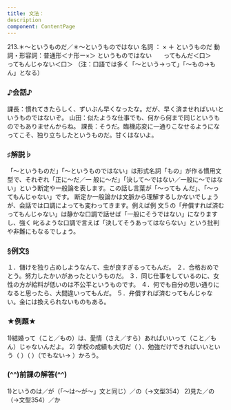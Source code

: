 ```yaml
---
title: 文法：
description
component: ContentPage
---
```



213.＊～というものだ／＊～というものではない
名詞 ： × ＋ というものだ
動詞・形容詞：普通形＜ナ形ー×＞ というものではない
      ってもんだ＜口＞
      ってもんじゃない＜口＞
（注：口語では多く「～という→って」「～もの→もん」となる）
### ♪会話♪
課長：慣れてきたらしく、ずいぶん早くなったな。だが、早く済ませればいいというものではないぞ。 山田：似たような仕事でも、何から何まで同じというものでもありませんからね。 課長：そうだ。臨機応変に一通りこなせるようになってこそ、独り立ちしたというものだ。甘くはないよ。
### ♯解説♭
「～というものだ」「～というものではない」は形式名詞「もの」が作る慣用文型で、それぞれ「正に～だ／一
般に～だ」「決して～ではない／一般に～ではない」という断定や一般論を表します。この話し言葉が「～っても んだ」、「～ってもんじゃない」です。
断定か一般論かは文脈から理解するしかないでしょうが、会話では口調によっても変わってきます。例えば例 文５の「弁償すれば済むってもんじゃない」は静かな口調で話せば「一般にそうではない」になりますし、強く 叱るような口調で言えば「決してそうあってはならない」という批判や非難にもなるでしょう。
### §例文§
１．儲けを独り占めしようなんて、虫が良すぎるってもんだ。
２．合格おめでとう。努力したかいがあったというものだ。
３．同じ仕事をしているのに、女性の方が給料が低いのは不公平というものです。
４．何でも自分の思い通りになると思ったら、大間違いってもんだ。
５．弁償すれば済むってもんじゃない。金には換えられないものもある。
### ★例題★
1)結婚って（こと／もの）は、愛情（さえ／すら）あればいいって（こと／もん）じゃないんだよ。
2) 学校の成績も大切だ（ ）、勉強だけできればいいという（ ）（ ）（でもない→ ）かろう。
### (^^)前課の解答(^^)
1)というのは／が（「～は～が～」文と同じ）／の（→文型354）
2)見た／の（→文型354）／か
